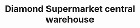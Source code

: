 ---
title: "Diamond Supermarket central warehouse"
url: /karachi/diamond-supermarket-central-warehouse/
shop: wholesale
---